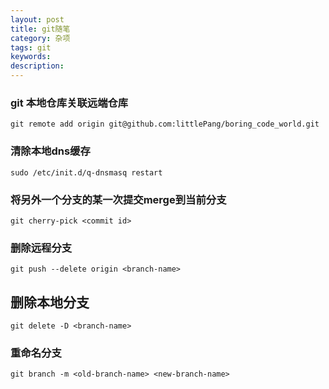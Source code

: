 ```yaml
---
layout: post
title: git随笔
category: 杂项
tags: git
keywords:
description:
---
```


### git 本地仓库关联远端仓库
    git remote add origin git@github.com:littlePang/boring_code_world.git


### 清除本地dns缓存
    sudo /etc/init.d/q-dnsmasq restart

### 将另外一个分支的某一次提交merge到当前分支

    git cherry-pick <commit id>

### 删除远程分支
    git push --delete origin <branch-name>

## 删除本地分支
    git delete -D <branch-name>

### 重命名分支
    git branch -m <old-branch-name> <new-branch-name>
